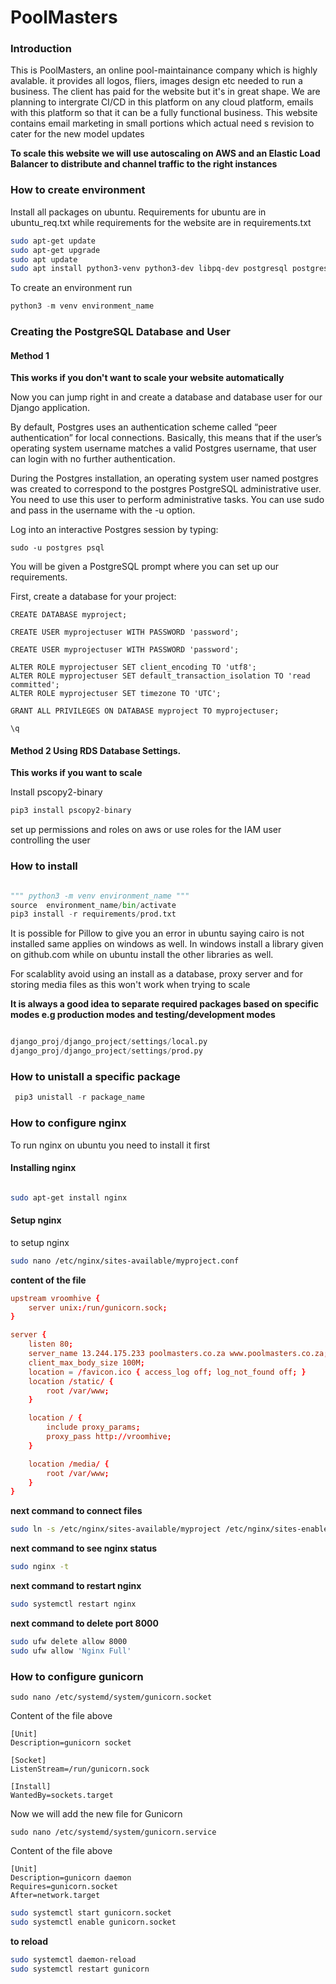# PoolMasters

### Introduction

This is PoolMasters, an online pool-maintainance company which is highly avalable. it provides all logos, fliers, images design etc needed to run a business. The client has paid for the website but it's in great shape. We are planning to intergrate  CI/CD in this platform on any cloud platform, emails with this platform so that it can be a fully functional business. This website contains email marketing in small portions which actual need s revision to cater for the new model updates

__To scale this website we will use autoscaling on AWS and an Elastic Load Balancer to distribute and channel traffic to the right instances__



### How to create environment

Install all packages on ubuntu. Requirements for ubuntu are in ubuntu_req.txt while requirements for the website are in requirements.txt

```bash
sudo apt-get update
sudo apt-get upgrade
sudo apt update
sudo apt install python3-venv python3-dev libpq-dev postgresql postgresql-contrib nginx curl
```

To create an environment run

```python
python3 -m venv environment_name
```

### Creating the PostgreSQL Database and User 

#### Method 1

__This works if you don't want to scale your website automatically__

Now you can jump right in and create a database and database user for our Django application.

By default, Postgres uses an authentication scheme called “peer authentication” for local connections. Basically, this means that if the user’s operating system username matches a valid Postgres username, that user can login with no further authentication.

During the Postgres installation, an operating system user named postgres was created to correspond to the postgres PostgreSQL administrative user. You need to use this user to perform administrative tasks. You can use sudo and pass in the username with the -u option.

Log into an interactive Postgres session by typing:

```
sudo -u postgres psql
```

You will be given a PostgreSQL prompt where you can set up our requirements.

First, create a database for your project:

```postgresql
CREATE DATABASE myproject;
```

```postgresql
CREATE USER myprojectuser WITH PASSWORD 'password';
```

```postgresql
CREATE USER myprojectuser WITH PASSWORD 'password';
```

```postgresql
ALTER ROLE myprojectuser SET client_encoding TO 'utf8';
ALTER ROLE myprojectuser SET default_transaction_isolation TO 'read committed';
ALTER ROLE myprojectuser SET timezone TO 'UTC';
```

```postgresql
GRANT ALL PRIVILEGES ON DATABASE myproject TO myprojectuser;
```

```postgresql
\q
```


#### Method 2 Using RDS Database Settings.

__This works if you want to scale__

Install pscopy2-binary

```python
pip3 install pscopy2-binary
```

set up permissions and roles on aws or use roles for the IAM user controlling the user

### How to install


```python

""" python3 -m venv environment_name """
source  environment_name/bin/activate
pip3 install -r requirements/prod.txt
```


It is possible for Pillow to give you an error in ubuntu saying cairo is not installed same applies on windows as well. In windows install a library given on github.com while on ubuntu install the other libraries as well.

For scalablity avoid using an install as a database, proxy server and for storing media files as this won't work when trying to scale

__It is always a good idea to separate required packages based on specific modes e.g production modes and testing/development modes__

```python

django_proj/django_project/settings/local.py
django_proj/django_project/settings/prod.py
```

### How to unistall a specific package

```python
 pip3 unistall -r package_name
```
### How to configure nginx

To run nginx on ubuntu you need to install it first
#### Installing nginx

```bash

sudo apt-get install nginx
```
#### Setup nginx

to setup nginx
```bash
sudo nano /etc/nginx/sites-available/myproject.conf
```
__content of the file__
```conf
upstream vroomhive {
    server unix:/run/gunicorn.sock;
}

server {
    listen 80;
    server_name 13.244.175.233 poolmasters.co.za www.poolmasters.co.za;
    client_max_body_size 100M;
    location = /favicon.ico { access_log off; log_not_found off; }
    location /static/ {
        root /var/www;
    }

    location / {
        include proxy_params;
        proxy_pass http://vroomhive;
    }

    location /media/ {
        root /var/www;
    }
}
```
__next command to connect files__

```bash
sudo ln -s /etc/nginx/sites-available/myproject /etc/nginx/sites-enabled
```
__next command to see nginx status__

```bash
sudo nginx -t
```
__next command to restart nginx__

```bash
sudo systemctl restart nginx
```
__next command to delete port 8000__

```bash
sudo ufw delete allow 8000
sudo ufw allow 'Nginx Full'
```

### How to configure gunicorn

```
sudo nano /etc/systemd/system/gunicorn.socket
```

Content of the file above
```
[Unit]
Description=gunicorn socket

[Socket]
ListenStream=/run/gunicorn.sock

[Install]
WantedBy=sockets.target
```

Now we will add the new file for Gunicorn

```
sudo nano /etc/systemd/system/gunicorn.service
```

Content of the file above
```
[Unit]
Description=gunicorn daemon
Requires=gunicorn.socket
After=network.target
```

```bash
sudo systemctl start gunicorn.socket
sudo systemctl enable gunicorn.socket
```

__to reload__

```bash
sudo systemctl daemon-reload
sudo systemctl restart gunicorn
```


<!-- ### How to build a buildspec File -->


<!-- ### How to build a AppSpec File -->

<!-- https://www.blsoutdoorliving.com/about-us/ -->

<!-- https://hasbrouckpoolandspa.com/ -->

<!-- https://www.asppoolco.com/ -->